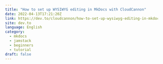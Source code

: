 ```yaml
---
title: "How to set up WYSIWYG editing in MkDocs with CloudCannon"
date: 2022-04-13T17:21:20Z
link: https://dev.to/cloudcannon/how-to-set-up-wysiwyg-editing-in-mkdocs-with-cloudcannon-1na4?utm_medium=RSS&utm_source=news.12bit.vn
site: dev.to
language: English
category:
  - mkdocs
  - jamstack
  - beginners
  - tutorial
draft: false
---
```

